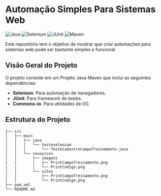 # Automação Simples Para Sistemas Web

![Java](https://img.shields.io/badge/Java-ED8B00?style=for-the-badge&logo=java&logoColor=white)
![Selenium](https://img.shields.io/badge/Selenium-43B02A?style=for-the-badge&logo=selenium&logoColor=white)
![JUnit](https://img.shields.io/badge/JUnit-25A162?style=for-the-badge&logo=junit5&logoColor=white)
![Maven](https://img.shields.io/badge/Maven-C71A36?style=for-the-badge&logo=apache-maven&logoColor=white)

Este repositório tem o objetivo de mostrar que criar automações para sistemas web pode ser bastante simples e funcional.

## Visão Geral do Projeto

O projeto consiste em um Projeto Java Maven que inclui as seguintes dependências:

- **Selenium**: Para automação de navegadores.
- **JUnit**: Para framework de testes.
- **Commons-io**: Para utilidades de I/O.

## Estrutura do Projeto

```plaintext
├── src
│   ├── main
│   │   ├── java
|   |   |   └── testeselenium
|   |   |       └── TesteCadastroCampoTreinamento.java
│   │   └── resources
|   |       ├── imagens
|   |       |   ├── PrintCampoTreinamento.png
|   |       |   └── PrintCodigo.png
|   |       └── sites
│   │           ├── PrintCampoTreinamento.png
│   │           └── PrintCodigo.png
├── pom.xml
└── README.md
